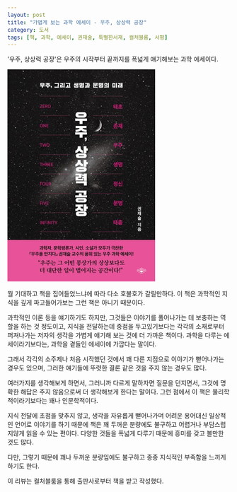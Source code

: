 ```yaml
---
layout: post
title: "가볍게 보는 과학 에세이 - 우주, 상상력 공장"
category: 도서
tags: [책, 과학, 에세이, 권재술, 특별한서재, 컬처블룸, 서평]
---
```


'우주, 상상력 공장'은
우주의 시작부터 끝까지를 폭넓게 얘기해보는 과학 에세이다.

![표지](/images/book/space-imagination-factory-book-h480.jpg)

뭘 기대하고 책을 집어들었느냐에 따라 다소 호불호가 갈릴만하다.
이 책은 과학적인 지식을 깊게 파고들어가보는 그런 책은 아니기 때문이다.

과학적인 이론 등을 얘기하기도 하지만,
그것들은 이야기를 풀어나가는 데 보충하는 역할을 하는 것 정도이고,
지식을 전달하는데 중점을 두고있기보다는
각각의 소재로부터 퍼져나가는 저자의 생각을 가볍게 얘기해 보는 것에 더 가까운 책이다.
과학을 다루는 에세이라기보다는, 과학을 곁들인 에세이에 가깝다는 말이다.

그래서 각각의 소주제나 처음 시작했던 것에서
꽤 다른 지점으로 이야기가 뻗어나가는 경우도 있으며,
그러한 얘기들에 뚜렷한 결론 같은 것을 주지 않는 경우도 많다.

여러가지를 생각해보게 하면서,
그러니까 다르게 말하자면 질문을 던지면서,
그것에 명확한 해답은 주지 않음으로써 더 생각해보게 한다는 말이다.
그런 점에서 이 책은 물리학적이라기보다는 꽤나 인문학적이다.

지식 전달에 초점을 맞추지 않고,
생각을 자유롭게 뻗어나가며
어려운 용어대신 일상적인 언어로 이야기를 하기 때문에
책은 꽤 두꺼운 분량에도 불구하고 어렵거나 부담스럽지않게 읽을 수 있는 편이다.
다양한 것들을 폭넓게 다루기 때문에 흥미를 갖고 볼만한 것도 많다.

다만, 그렇기 때문에 꽤나 두꺼운 분량임에도 불구하고
종종 지식적인 부족함을 느끼게 하기도 한다.



<div class="im im-info">
이 리뷰는 컬처블룸을 통해 출판사로부터 책을 받고 작성했다.
</div>
